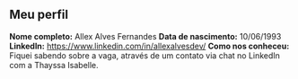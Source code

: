 Meu perfil
-------

**Nome completo:**   Allex Alves Fernandes
**Data de nascimento:**   10/06/1993
**LinkedIn:**    https://www.linkedin.com/in/allexalvesdev/
**Como nos conheceu:**   Fiquei sabendo sobre a vaga, através de um contato via chat no LinkedIn com a Thayssa Isabelle.
